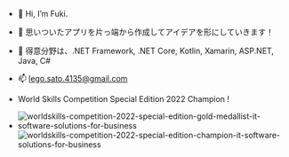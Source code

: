 - 👋 Hi, I’m Fuki.
- 👀 思いついたアプリを片っ端から作成してアイデアを形にしていきます！
- 🌱 得意分野は、.NET Framework, .NET Core, Kotlin, Xamarin, ASP.NET, Java, C#
- 📫 lego.sato.4135@gmail.com

- World Skills Competition Special Edition 2022 Champion !
- 
  ![worldskills-competition-2022-special-edition-gold-medallist-it-software-solutions-for-business](https://user-images.githubusercontent.com/106070646/196856917-92dc26d2-373b-46fe-81d2-98c57e73d417.png)
 ![worldskills-competition-2022-special-edition-champion-it-software-solutions-for-business](https://user-images.githubusercontent.com/106070646/196856942-c81b7e78-c8ae-4a1a-80c6-d013ac89dd64.png)


